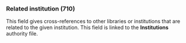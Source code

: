 ### Related institution (710)

This field gives cross-references to other libraries or institutions that are related to the given institution. This field is linked to the **Institutions** authority file.
